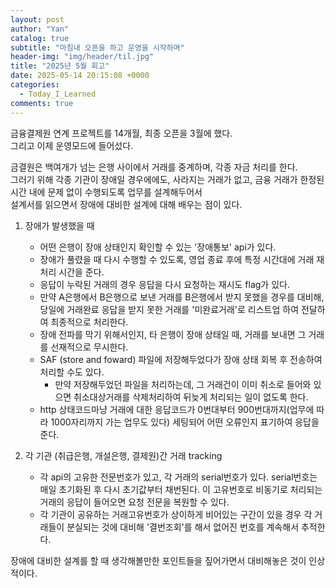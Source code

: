 ```yaml
---
layout: post
author: "Yan"
catalog: true
subtitle: "마침내 오픈을 하고 운영을 시작하며"
header-img: "img/header/til.jpg"
title: "2025년 5월 회고"
date: 2025-05-14 20:15:08 +0000
categories:
  - Today_I_Learned
comments: true
---
```


금융결제원 연계 프로젝트를 14개월, 최종 오픈을 3월에 했다.  
그리고 이제 운영모드에 들어섰다.  

금결원은 백여개가 넘는 은행 사이에서 거래를 중계하며, 각종 자금 처리를 한다.  
그러기 위해 각종 기관이 장애일 경우에에도, 사라지는 거래가 없고, 금융 거래가 한정된 시간 내에 문제 없이 수행되도록 업무를 설계해두어서  
설계서를 읽으면서 장애에 대비한 설계에 대해 배우는 점이 있다.  

1. 장애가 발생했을 때
   - 어떤 은행이 장애 상태인지 확인할 수 있는 '장애통보' api가 있다.
   - 장애가 풀렸을 때 다시 수행할 수 있도록, 영업 종료 후에 특정 시간대에 거래 재처리 시간을 준다.
   - 응답이 누락된 거래의 경우 응답을 다시 요청하는 재시도 flag가 있다.
   - 만약 A은행에서 B은행으로 보낸 거래를 B은행에서 받지 못했을 경우를 대비해, 당일에 거래완료 응답을 받지 못한 거래를 '미완료거래'로 리스트업 하여 전달하여 최종적으로 처리한다.
   - 장애 전파를 막기 위해서인지, 타 은행이 장애 상태일 때, 거래를 보내면 그 거래를 선재적으로 무시한다.
   - SAF (store and foward) 파일에 저장해두었다가 장애 상태 회복 후 전송하여 처리할 수도 있다.
     - 만약 저장해두었던 파일을 처리하는데, 그 거래건이 이미 취소로 들어와 있으면 취소대상거래를 삭제처리하여 뒤늦게 처리되는 일이 없도록 한다.
   - http 상태코드마냥 거래에 대한 응답코드가 0번대부터 900번대까지(업무에 따라 1000자리까지 가는 업무도 있다) 세팅되어 어떤 오류인지 표기하여 응답을 준다.

2. 각 기관 (취급은행, 개설은행, 결제원)간 거래 tracking
   - 각 api의 고유한 전문번호가 있고, 각 거래의 serial번호가 있다. serial번호는 매일 초기화된 후 다시 초기값부터 채번된다. 이 고유번호로 비동기로 처리되는 거래의 응답이 들어오면 요청 전문을 복원할 수 있다.
   - 각 기관이 공유하는 거래고유번호가 상이하게 비어있는 구간이 있을 경우 각 거래들이 분실되는 것에 대비해 '결번조회'를 해서 없어진 번호를 계속해서 추적한다.


장애에 대비한 설계를 할 때 생각해볼만한 포인트들을 짚어가면서 대비해놓은 것이 인상적이다.  

